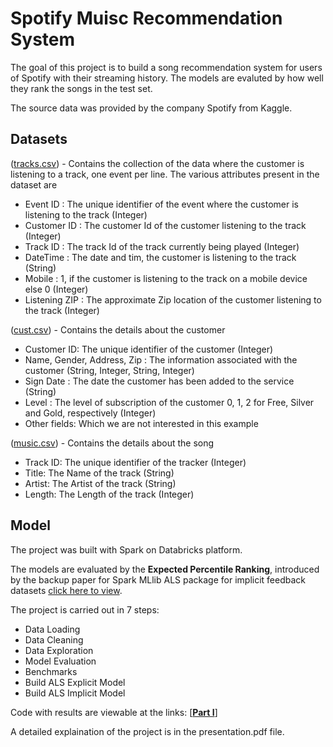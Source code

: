 # Spotify Muisc Recommendation System

The goal of this project is to build a song recommendation system for users of Spotify with their streaming history. The models are evaluted by how well they rank the songs in the test set.

The source data was provided by the company Spotify from Kaggle. 

## Datasets
([tracks.csv](tracks.csv)) - Contains the collection of the data where the customer is listening to a track, one event per line. The various attributes present in the dataset are
* Event ID : The unique identifier of the event where the customer is listening to the track (Integer)
* Customer ID : The customer Id of the customer listening to the track (Integer)
* Track ID : The track Id of the track currently being played (Integer)
* DateTime : The date and tim, the customer is listening to the track (String)
* Mobile : 1, if the customer is listening to the track on a mobile device else 0 (Integer)
* Listening ZIP : The approximate Zip location of the customer listening to the track (Integer)

([cust.csv](cust.csv)) - Contains the details about the customer
* Customer ID: The unique identifier of the customer (Integer)
* Name, Gender, Address, Zip : The information associated with the customer (String, Integer, String, Integer)
* Sign Date : The date the customer has been added to the service (String)
* Level : The level of subscription of the customer 0, 1, 2 for Free, Silver and Gold, respectively (Integer)
* Other fields: Which we are not interested in this example

([music.csv](music.csv)) - Contains the details about the song
* Track ID: The unique identifier of the tracker (Integer)
* Title: The Name of the track (String)
* Artist: The Artist of the track (String)
* Length: The Length of the track (Integer)



## Model

The project was built with Spark on Databricks platform.

The models are evaluated by the __Expected Percentile Ranking__, introduced by the backup paper for Spark MLlib ALS package for implicit feedback datasets [click here to view](http://ieeexplore.ieee.org/document/4781121/).

The project is carried out in 7 steps:
* Data Loading 
* Data Cleaning	
* Data Exploration		
* Model Evaluation
* Benchmarks		
* Build ALS Explicit Model	
* Build ALS Implicit Model	

Code with results are viewable at the links: [[__Part I__]](https://databricks-prod-cloudfront.cloud.databricks.com/public/4027ec902e239c93eaaa8714f173bcfc/6373109224204649/3283764495853970/2920490540025139/latest.html)  

A detailed explaination of the project is in the presentation.pdf file.
